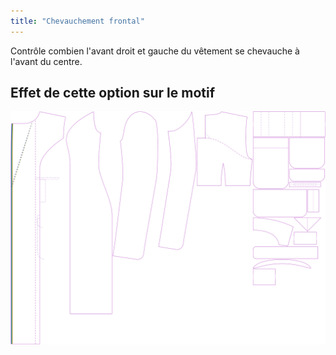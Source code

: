 ```yaml
---
title: "Chevauchement frontal"
---
```


Contrôle combien l'avant droit et gauche du vêtement se chevauche à l'avant du centre.

## Effet de cette option sur le motif

![Cette image montre l'effet de cette option en superposant plusieurs variantes qui ont une valeur différente pour cette option](carlita_frontoverlap_sample.svg "Effet de cette option sur le modèle")
